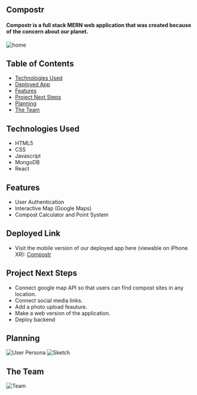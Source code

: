 ## Compostr 
#### Compostr is a full stack MERN web application that was created because of the concern about our planet. 

![home](https://user-images.githubusercontent.com/103911002/184027454-35527488-b1bd-4f5f-a6af-ccb8c79759ba.png)



## Table of Contents
* [Technologies Used](#technologiesused)
* [Deployed App](#deployment)
* [Features](#features)
* [Project Next Steps](#nextsteps)
* [Planning](#[planning])
* [The Team](#[theteam])

## <a name="technologiesused"></a>Technologies Used
* HTML5
* CSS
* Javascript
* MongoDB
* React

## <a name="features"></a>Features
* User Authentication
* Interactive Map (Google Maps)
* Compost Calculator and Point System


## <a name="deployment"></a>Deployed Link
* Visit the mobile version of our deployed app here (viewable on iPhone XR): [Compostr](https://master--tubular-starlight-f7d150.netlify.app/)

## <a name="nextsteps"></a>Project Next Steps
* Connect google map API so that users can find compost sites in any location.  
* Connect social media links.
* Add a photo upload feauture.
* Make a web version of the application.
* Deploy backend

## <a name="planning"></a>Planning
![User Persona](https://user-images.githubusercontent.com/103911002/184027012-0a3c852e-a8e4-4002-9699-4097bbe96573.png)
![Sketch](https://user-images.githubusercontent.com/103911002/184026874-bafebcfb-5c3f-42b1-895e-29ddff8110b8.png)

## <a name="theteam"></a>The Team
![Team](https://user-images.githubusercontent.com/103911002/184026818-639904ad-e583-413e-9e60-85dd719eb2c0.png)
